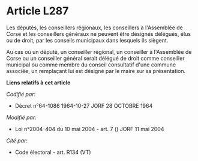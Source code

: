 # Article L287

Les députés, les conseillers régionaux, les conseillers à l'Assemblée de Corse et les conseillers généraux ne peuvent être
désignés délégués, élus ou de droit, par les conseils municipaux dans lesquels ils siègent.

Au cas où un député, un conseiller régional, un conseiller à l'Assemblée de Corse ou un conseiller général serait délégué de
droit comme conseiller municipal ou comme membre du conseil consultatif d'une commune associée, un remplaçant lui est désigné
par le maire sur sa présentation.

**Liens relatifs à cet article**

_Codifié par_:

  - Décret n°64-1086 1964-10-27 JORF 28 OCTOBRE 1964

_Modifié par_:

  - Loi n°2004-404 du 10 mai 2004 - art. 7 () JORF 11 mai 2004

_Cité par_:

  - Code électoral - art. R134 (VT)
